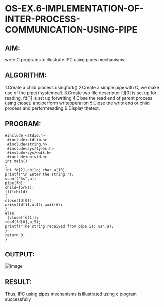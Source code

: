 # OS-EX.6-IMPLEMENTATION-OF-INTER-PROCESS-COMMUNICATION-USING-PIPE

## AIM:
write C programs to illustrate IPC using pipes mechanisms.
## ALGORITHM:
1.Create a child process usingfork()
2.Create a simple pipe with C, we make use of the pipe() systemcall.
3.Create two file descriptor fd[0] is set up for reading, fd[1] is set up forwriting
4.Close the read end of parent process using close() and perform writeoperation
5.Close the write end of child process and performreading
6.Display thetext.
## PROGRAM:
```
#include <stdio.h>
 #include<stdlib.h>
 #include<string.h>
 #include<sys/types.h>
 #include<sys/wait.h>
 #include<unistd.h>
int main()
{
int fd[2],child; char a[10];
printf("\n Enter the string:");
scanf("%s",a);
pipe(fd);
child=fork();
if(!child)
{
close(fd[0]);
write(fd[1],a,5); wait(0);
}
else
 {close(fd[1]);
read(fd[0],a,5);
printf("The string received from pipe is: %s",a);
}
return 0;
}
```
## OUTPUT:

![image](https://github.com/MIRUDHULA-DHANARAJ/OS-EX.6-IMPLEMENTATION-OF-INTER-PROCESS-COMMUNICATION-USING-PIPE/assets/94828147/89b41d2f-ebf9-40e5-bff8-cf35a362c1af)

## RESULT:
Thus, IPC using pipes mechanisms is illustrated using c program successfully
